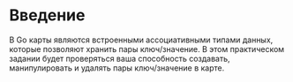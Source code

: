 # Введение

В Go карты являются встроенными ассоциативными типами данных, которые позволяют хранить пары ключ/значение. В этом практическом задании будет проверяться ваша способность создавать, манипулировать и удалять пары ключ/значение в карте.
